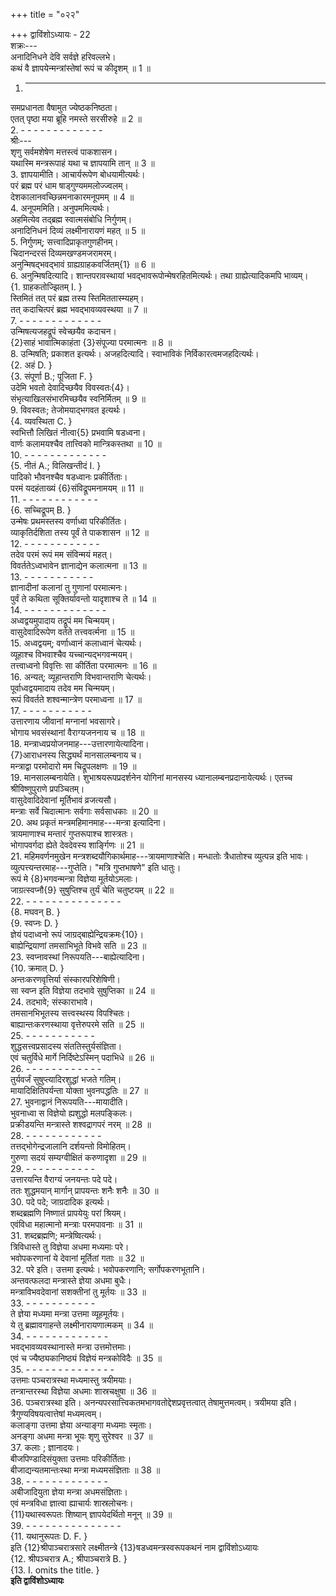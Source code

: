 +++
title = "०२२"

+++
द्वाविंशोऽध्यायः - 22  
शक्रः---  
अनादिनिधने देवि सर्वज्ञे हरिवल्लभे।  
कथं वै ज्ञापयेन्मन्त्रांस्तेषां रूपं च कीदृशम् ॥ 1 ॥  
1. - - - - - - - - - - - - -  
समप्रधानता वैषामुत ज्येष्ठकनिष्ठता।  
एतत् पृष्ठा मया ब्रूहि नमस्ते सरसीरुहे ॥ 2 ॥  
2. - - - - - - - - - - - - -  
श्रीः---  
शृणु सर्वमशेषेण मत्तस्त्वं पाकशासन।  
यथास्मि मन्त्ररूपाहं यथा च ज्ञापयामि तान् ॥ 3 ॥  
3. ज्ञापयामीति। आचार्यरूपेण बोधयामीत्यर्थः।  
परं ब्रह्म परं धाम षाड्‌गुण्यममलोज्ज्वलम्।  
देशकालानवच्छिन्नमनाकारमनूपमम् ॥ 4 ॥  
4. अनूपममिति। अनुपममित्यर्थः।  
अहमित्येव तद्ब्रह्म स्वात्मसंबोधि निर्गुणम्।  
अनादिनिधनं दिव्यं लक्ष्मीनारायणं महत् ॥ 5 ॥  
5. निर्गुणम्; सत्त्वादिप्राकृतगुणहीनम्।  
चिदानन्दरसं दिव्यमखण्डमजरामरम्।  
अनुन्मिषद्भवद्भावं ग्राह्यग्राहकवर्जितम्{1} ॥ 6 ॥  
6. अनुन्मिषदित्यादि। शान्तपरावस्थायां भवद्भावरूपोन्मेषरहितमित्यर्थः। तथा ग्राह्येत्यादिकमपि भाव्यम्।  
{1. ग्राहकतोज्झितम् I. }  
स्तिमितं तत् परं ब्रह्म तस्य स्तिमिततास्म्यहम्।  
तत् कदाचित्परं ब्रह्म भवद्भावव्यवस्थया ॥ 7 ॥  
7. - - - - - - - - - - - - -  
उन्मिषत्यजहद्रूपं स्वेच्छयैव कदाचन।  
{2}साहं भावात्मिकाहंता {3}संपूज्या परमात्मनः ॥ 8 ॥  
8. उन्मिषति; प्रकाशत इत्यर्थः। अजहदित्यादि। स्वाभाविकं निर्विकारत्वमजहदित्यर्थः।  
{2. अहं D. }  
{3. संपूर्णा B.; पूजिता F. }  
उदेमि भवतो देवादिच्छयैव विवस्वतः{4}।  
संभृत्याखिलसंभारमिच्छयैव स्वनिर्मितम् ॥ 9 ॥  
9. विवस्वतः; तेजोमयाद्भगवत इत्यर्थः।  
{4. व्यवस्थिता C. }  
स्वभित्तौ लिखितं नीत्वा{5} प्रभवामि षडध्वना।  
वार्णः कलामयश्चैव तात्त्विको मान्त्रिकस्तथा ॥ 10 ॥  
10. - - - - - - - - - - - - -  
{5. नीतं A.; विलिखन्तीदं I. }  
पादिको भौवनश्चैव षडध्वानः प्रकीर्तिताः।  
परमं यदहंताख्यं {6}संविद्रूपमनामयम् ॥ 11 ॥  
11. - - - - - - - - - - - -  
{6. सच्चिद्रूपम् B. }  
उन्मेषः प्रथमस्तस्य वर्णाध्वा परिकीर्तितः।  
व्याकृतिर्दशिता तस्य पूर्वं ते पाकशासन ॥ 12 ॥  
12. - - - - - - - - - - - -  
तदेव परमं रूपं मम संविन्मयं महत्।  
विवर्ततेऽध्वभावेन ज्ञानाद्येन कलात्मना ॥ 13 ॥  
13. - - - - - - - - - - -  
ज्ञानादीनां कलानां तु गुणानां परमात्मनः।  
पुर्वं ते कथिता सूक्तिर्यावन्तो यादृशाश्च ते ॥ 14 ॥  
14. - - - - - - - - - - - - -  
अध्वद्वयमुपादाय तद्रूपं मम चिन्मयम्।  
वासुदेवादिरूपेण वर्तते तत्त्ववर्त्मना ॥ 15 ॥  
15. अध्वद्वयम्; वर्णाध्वानं कलाध्वानं चेत्यर्थः।  
 व्यूहाश्च विभवाश्चैव यच्चान्यद्भगवन्मयम्।  
तत्त्वाध्वनो विवृत्तिः सा कीर्तिता परमात्मनः ॥ 16 ॥  
16. अन्यत्; व्यूहान्तराणि विभवान्तराणि चेत्यर्थः।  
पूर्वाध्वद्वयमादाय तदेव मम चिन्मयम्।  
रूपं विवर्तते शश्वन्मान्त्रेण परमाध्वना ॥ 17 ॥  
17. - - - - - - - - - - -  
उत्तारणाय जीवानां मग्नानां भवसागरे।  
भोगाय भवसंस्थानां वैराग्यजननाय च ॥ 18 ॥  
18. मन्त्राध्वप्रयोजनमाह---उत्तारणायेत्यादिना।  
{7}आराधनस्य सिद्ध्यर्थं मानसालम्बनाय च।  
मन्त्राद्वा परमोदारो मम चिद्रूपलक्षणः ॥ 19 ॥  
19. मानसालम्बनायेति। शुभाश्रयरूपप्रदर्शनेन योगिनां मानसस्य ध्यानालम्बनप्रदानायेत्यर्थः। एतच्च श्रीविष्णुपुराणे प्रपञ्चितम्।  
वासुदेवादिदेवानां मूर्तिभावं व्रजत्यसौ।  
मन्त्राः सर्वे चिदात्मानः सर्वगाः सर्वसाधकाः ॥ 20 ॥  
20. अथ प्रकृतं मन्त्रमहिमानमाह---मन्त्रा इत्यादिना।  
त्रायमाणाश्च मन्तारं गुप्तरूपाश्च शास्त्रतः।  
भोगापवर्गदा ह्येते देवदेवस्य शार्ङ्गिणः ॥ 21 ॥  
21. महिमवर्णनमुखेन मन्त्रशब्दयौगिकार्थमाह---त्रायमाणाश्चेति। मन्धातोः त्रैधातोश्च व्युत्पन्न इति भावः। व्युत्पत्त्यन्तरमाह---गुप्तेति। "मत्रि गुप्तभाषणे" इति धातुः।  
रूपं मे {8}भगवन्मन्त्रा विज्ञेया मूर्तयोऽमलाः।  
जाग्रत्स्वप्नौ{9} सुषुप्तिश्च तुर्यं चेति चतुष्टयम् ॥ 22 ॥  
22. - - - - - - - - - - - - - - -  
{8. मघवन् B. }  
{9. स्वप्नः D. }  
ज्ञेयं पदाध्वनो रूपं जाग्रद्बाह्येन्द्रियक्रमः{10}।  
बाह्येन्द्रियाणां तमसाभिभूते विभवे सति ॥ 23 ॥  
23. स्वप्नावस्थां निरूपयति---बाह्येत्यादिना।  
{10. क्रमात् D. }  
अन्तःकरणवृत्तिर्या संस्कारपरिशेषिणी।  
सा स्वप्न इति विज्ञेया तदभावे सुषुप्तिका ॥ 24 ॥  
24. तदभावे; संस्काराभावे।  
तमसानभिभूतस्य सत्त्वस्थस्य विपश्चितः।  
बाह्यान्तःकरणस्थाया वृत्तेरुपरमे सति ॥ 25 ॥  
25. - - - - - - - - - - -  
शुद्धसत्त्वप्रसादस्य संततिस्तुर्यसंज्ञिता।  
एवं चतुर्विधे मार्गे निर्दिष्टेऽस्मिन् पदाभिधे ॥ 26 ॥  
26. - - - - - - - - - - - -  
तुर्यवर्जं सुषुप्त्यादिरशुद्धां भजते गतिम्।  
मायादिक्षितिपर्यन्ता योक्ता भुवनपद्धतिः ॥ 27 ॥  
27. भुवनाद्वानं निरूपयति---मायादीति।  
भुवनाध्वा स विज्ञेयो ह्यशुद्धो मलपङ्किलः।  
प्रक्रीडयन्ति मन्त्रास्ते शश्वद्रागपरं नरम् ॥ 28 ॥  
28. - - - - - - - - - - - -  
तत्तद्भोगेन्द्रजालानि दर्शयन्तो विमोहितम्।  
गुरुणा सदयं सम्यग्वीक्षितं करुणादृशा ॥ 29 ॥  
29. - - - - - - - - - - -  
उत्तारयन्ति वैराग्यं जनयन्तः पदे पदे।  
ततः शुद्धमयान् मार्गान् प्रापयन्तः शनैः शनैः ॥ 30 ॥  
30. पदे पदे; जाग्रदादिक इत्यर्थः।  
शब्दब्रह्मणि निष्णातं प्रापयेयुः परां श्रियम्।  
एवंविधा महात्मानो मन्त्राः परमपावनाः ॥ 31 ॥  
31. शब्दब्रह्मणि; मन्त्रेष्वित्यर्थः।  
त्रिविधास्ते तु विज्ञेया अधमा मध्यमाः परे।  
भवोपकरणानां ये देवानां मूर्तितां गताः ॥ 32 ॥  
32. परे इति। उत्तमा इत्यर्थः। भवोपकरणानि; सर्गोपकरणभूतानि।  
अन्तवत्फलदा मन्त्रास्ते ज्ञेया अधमा बुधैः।  
मन्त्राविभवदेवानां सशक्तीनां तु मूर्तयः ॥ 33 ॥  
33. - - - - - - - - - - -  
ते ज्ञेया मध्यमा मन्त्रा उत्तमा व्यूहमूर्तयः।  
ये तु ब्रह्मावगाहन्ते लक्ष्मीनारायणात्मकम् ॥ 34 ॥  
34. - - - - - - - - - - - - -  
भवद्भावव्यवस्थानास्ते मन्त्रा उत्तमोत्तमाः।  
एवं च ज्यैष्ठ्यकानिष्ठ्यं विज्ञेयं मन्त्रकोविदैः ॥ 35 ॥  
35. - - - - - - - - - - - - - -  
उत्तमाः पञ्चरात्रस्था मध्यमास्तु त्रयीमयाः।  
तन्त्रान्तरस्था विज्ञेया अधमाः शास्रचक्षुषा ॥ 36 ॥  
36. पञ्चरात्रस्था इति। अनन्यपरसात्त्विकतमभागवतोद्देशप्रवृत्तत्वात् तेषामुत्तमत्वम्। त्रयीमया इति। त्रैगुण्यविषयत्वात्तेषां मध्यमत्वम्।  
कलाङ्गा उत्तमा ज्ञेया अन्याङ्गा मध्यमाः स्मृताः।  
अनङ्गा अधमा मन्त्रा भूयः शृणु सुरेश्वर ॥ 37 ॥  
37. कलाः ; ज्ञानादयः।  
बीजपिण्डादिसंयुक्ता उत्तमाः परिकीर्तिताः।  
बीजाद्यन्यतमान्तःस्था मन्त्रा मध्यमसंज्ञिताः ॥ 38 ॥  
38. - - - - - - - - - - - - -  
अबीजादियुता ज्ञेया मन्त्रा अधमसंज्ञिताः।  
एवं मन्त्रविधा ज्ञात्वा ह्याचार्यः शास्रलोचनः।  
{11}यथास्वरूपतः शिष्यान् ज्ञापयेदर्थितो मनून् ॥ 39 ॥  
39. - - - - - - - - - - - - - - -  
{11. यथानुरूपतः D. F. }  
इति {12}श्रीपाञ्चरात्रसारे लक्ष्मीतन्त्रे {13}षडध्वमन्त्रस्वरूपकथनं नाम द्वाविंशोऽध्यायः  
{12. श्रीपञ्चरात्र A.; श्रीपाञ्चरात्रे B. }  
{13. I. omits the title. }  
********इति द्वाविंशोऽध्यायः********